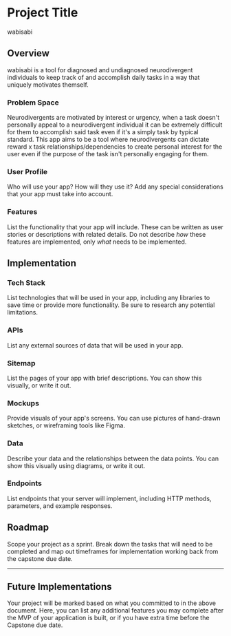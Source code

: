 # Project Title
wabisabi

## Overview

<!-- What is your app? Give a brief description in a couple of sentences. -->

wabisabi is a tool for diagnosed and undiagnosed neurodivergent individuals to keep track of and accomplish daily tasks in a way that uniquely motivates themself. 

### Problem Space

<!-- Why is your app needed? Give any background information around any pain points or other reasons. -->

Neurodivergents are motivated by interest or urgency, when a task doesn't personally appeal to a neurodivergent individual it can be extremely difficult for them to accomplish said task even if it's a simply task by typical standard. This app aims to be a tool where neurodivergents can dictate reward x task relationships/dependencies to create personal interest for the user even if the purpose of the task isn't personally engaging for them.

### User Profile

Who will use your app? How will they use it? Add any special considerations that your app must take into account.

### Features

List the functionality that your app will include. These can be written as user stories or descriptions with related details. Do not describe _how_ these features are implemented, only _what_ needs to be implemented.

## Implementation

### Tech Stack

List technologies that will be used in your app, including any libraries to save time or provide more functionality. Be sure to research any potential limitations.

### APIs

List any external sources of data that will be used in your app.

### Sitemap

List the pages of your app with brief descriptions. You can show this visually, or write it out.

### Mockups

Provide visuals of your app's screens. You can use pictures of hand-drawn sketches, or wireframing tools like Figma.

### Data

Describe your data and the relationships between the data points. You can show this visually using diagrams, or write it out. 

### Endpoints

List endpoints that your server will implement, including HTTP methods, parameters, and example responses.

## Roadmap

Scope your project as a sprint. Break down the tasks that will need to be completed and map out timeframes for implementation working back from the capstone due date. 

---

## Future Implementations
Your project will be marked based on what you committed to in the above document. Here, you can list any additional features you may complete after the MVP of your application is built, or if you have extra time before the Capstone due date.

